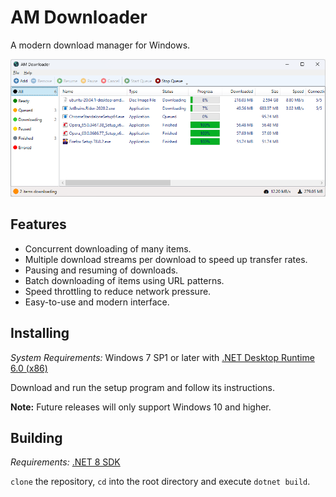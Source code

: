 # AM Downloader

A modern download manager for Windows.

![Screenshot](screenshot.png?raw=true)

## Features

* Concurrent downloading of many items.
* Multiple download streams per download to speed up transfer rates.
* Pausing and resuming of downloads.
* Batch downloading of items using URL patterns.
* Speed throttling to reduce network pressure.
* Easy-to-use and modern interface.

## Installing

_System Requirements:_ Windows 7 SP1 or later with [.NET Desktop Runtime 6.0 (x86)](https://dotnet.microsoft.com/en-us/download/dotnet/6.0)

Download and run the setup program and follow its instructions.

__Note:__ Future releases will only support Windows 10 and higher.

## Building

_Requirements:_ [.NET 8 SDK](https://dotnet.microsoft.com/en-us/download/dotnet/8.0)

`clone` the repository, `cd` into the root directory and execute `dotnet build`.

